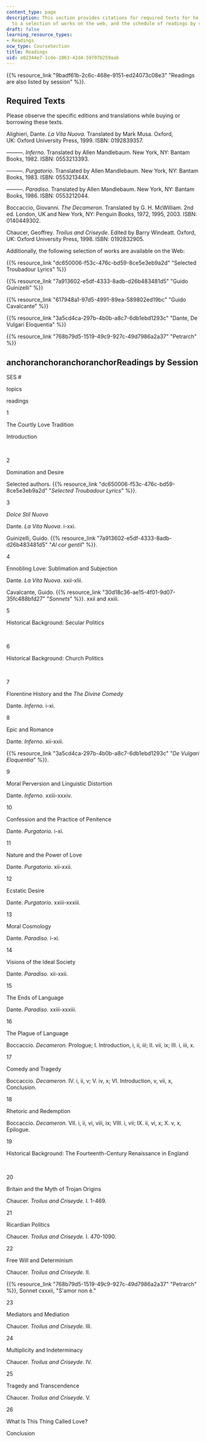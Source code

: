 ```yaml
---
content_type: page
description: This section provides citations for required texts for he course, links
  to a selection of works on the web, and the schedule of readings by session.
draft: false
learning_resource_types:
- Readings
ocw_type: CourseSection
title: Readings
uid: a02344e7-1cde-1063-42d4-59f07b259aab
---
```

{{% resource_link "9badf61b-2c6c-468e-9151-ed24073c08e3" "Readings are also listed by session" %}}.

## Required Texts

Please observe the specific editions and translations while buying or borrowing these texts.

Alighieri, Dante. *La Vita Nuova.* Translated by Mark Musa. Oxford, UK: Oxford University Press, 1999. ISBN: 0192839357.

———. *Inferno*. Translated by Allen Mandlebaum. New York, NY: Bantam Books, 1982. ISBN: 0553213393.

———. *Purgatorio*. Translated by Allen Mandlebaum. New York, NY: Bantam Books, 1983. ISBN: 055321344X.

———. *Paradiso*. Translated by Allen Mandlebaum. New York, NY: Bantam Books, 1986. ISBN: 0553212044.

Boccaccio, Giovanni. *The Decameron*. Translated by G. H. McWilliam. 2nd ed. London, UK and New York, NY: Penguin Books, 1972, 1995, 2003. ISBN: 0140449302.

Chaucer, Geoffrey. *Troilus and Criseyde*. Edited by Barry Windeatt. Oxford, UK: Oxford University Press, 1998. ISBN: 0192832905.

Additionally, the following selection of works are available on the Web:

{{% resource_link "dc650006-f53c-476c-bd59-8ce5e3eb9a2d" "Selected Troubadour Lyrics" %}}

{{% resource_link "7a913602-e5df-4333-8adb-d26b483481d5" "Guido Guinizelli" %}}

{{% resource_link "617948a1-97d5-4991-89ea-589802ed19bc" "Guido Cavalcante" %}}

{{% resource_link "3a5cd4ca-297b-4b0b-a8c7-6db1ebd1293c" "Dante, De Vulgari Eloquentia" %}}

{{% resource_link "768b79d5-1519-49c9-927c-49d7986a2a37" "Petrarch" %}}

## anchoranchoranchoranchorReadings by Session

SES #

topics

readings

1

The Courtly Love Tradition

Introduction

 

2

Domination and Desire

Selected authors. {{% resource_link "dc650006-f53c-476c-bd59-8ce5e3eb9a2d" "*Selected Troubadour Lyrics*" %}}.

3

*Dolce Stil Nuovo*

Dante. *La Vita Nuova*. i-xxi.

Guinizelli, Guido. {{% resource_link "7a913602-e5df-4333-8adb-d26b483481d5" "*Al cor gentil*" %}}.

4

Ennobling Love: Sublimation and Subjection

Dante. *La Vita Nuova*. xxii-xlii.

Cavalcante, Guido. {{% resource_link "30d18c36-ae15-4f01-9d07-35fc488bfd27" "*Sonnets*" %}}. xxii and xxiii.

5

Historical Background: Secular Politics

 

6

Historical Background: Church Politics

 

7

Florentine History and the *The Divine Comedy*

Dante. *Inferno.* i-xi.

8

Epic and Romance

Dante. *Inferno.* xii-xxii.

{{% resource_link "3a5cd4ca-297b-4b0b-a8c7-6db1ebd1293c" "*De Vulgari Eloquentia*" %}}.

9

Moral Perversion and Linguistic Distortion

Dante. *Inferno.* xxiii-xxxiv.

10

Confession and the Practice of Penitence

Dante. *Purgatorio.* i-xi.

11

Nature and the Power of Love

Dante. *Purgatorio.* xii-xxii.

12

Ecstatic Desire

Dante. *Purgatorio.* xxiii-xxxiii.

13

Moral Cosmology

Dante. *Paradiso.* i-xi.

14

Visions of the Ideal Society

Dante. *Paradiso.* xii-xxii.

15

The Ends of Language

Dante. *Paradiso.* xxiii-xxxiii.

16

The Plague of Language

Boccaccio. *Decameron.* Prologue; I. Introduction, i, ii, iii; II. vii, ix; III. i, iii, x.

17

Comedy and Tragedy

Boccaccio. *Decameron.* IV. i, ii, v; V. iv, x; VI. Introduction, v, vii, x, Conclusion.

18

Rhetoric and Redemption

Boccaccio. *Decameron.* VII. i, ii, vi, viii, ix; VIII. i, vii; IX. ii, vi, x; X. v, x, Epilogue.

19

Historical Background: The Fourteenth-Century Renaissance in England

 

20

Britain and the Myth of Trojan Origins

Chaucer. *Troilus and Criseyde.* I. 1-469.

21

Ricardian Politics

Chaucer. *Troilus and Criseyde.* I. 470-1090.

22

Free Will and Determinism

Chaucer. *Troilus and Criseyde.* II.

{{% resource_link "768b79d5-1519-49c9-927c-49d7986a2a37" "Petrarch" %}}, Sonnet cxxxii, "S'amor non è."

23

Mediators and Mediation

Chaucer. *Troilus and Criseyde*. III.

24

Multiplicity and Indeterminacy

Chaucer. *Troilus and Criseyde*. IV.

25

Tragedy and Transcendence

Chaucer. *Troilus and Criseyde*. V.

26

What Is This Thing Called Love?

Conclusion